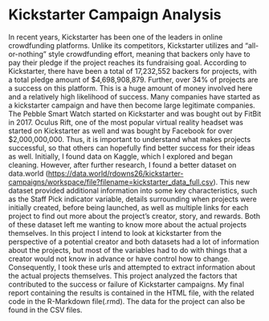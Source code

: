 # Kickstarter Campaign Analysis
In recent years, Kickstarter has been one of the leaders in online crowdfunding platforms. Unlike its competitors, Kickstarter utilizes and “all-or-nothing” style crowdfunding effort, meaning that backers only have to pay their pledge if the project reaches its fundraising goal. According to Kickstarter, there have been a total of 17,232,552 backers for projects, with a total pledge amount of $4,698,908,879. Further, over 34% of projects are a success on this platform. This is a huge amount of money involved here and a relatively high likelihood of success. Many companies have started as a kickstarter campaign and have then become large legitimate companies. The Pebble Smart Watch started on Kickstarter and was bought out by FitBit in 2017. Oculus Rift, one of the most popular virtual reality headset was started on Kickstarter as well and was bought by Facebook for over $2,000,000,000. Thus, it is important to understand what makes projects successful, so that others can hopefully find better success for their ideas as well. Initially, I found data on Kaggle, which I explored and began cleaning. However, after further research, I found a better dataset on data.world (https://data.world/rdowns26/kickstarter-campaigns/workspace/file?filename=kickstarter_data_full.csv). This new dataset provided additional information into some key characteristics, such as the Staff Pick indicator variable, details surrounding when projects were initially created, before being launched, as well as multiple links for each project to find out more about the project’s creator, story, and rewards. Both of these dataset left me wanting to know more about the actual projects themselves. In this project I intend to look at kickstarter from the perspective of a potential creator and both datasets had a lot of information about the projects, but most of the variables had to do with things that a creator would not know in advance or have control how to change. Consequently, I took these urls and attempted to extract information about the actual projects themselves. This project analyzed the factors that contributed to the success or failure of Kickstarter campaigns. My final report containing the results is contained in the HTML file, with the related code in the R-Markdown file(.rmd). The data for the project can also be found in the CSV files.
